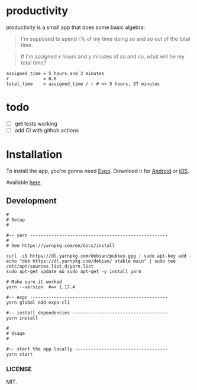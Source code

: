# productivity

productivity is a small app that does some basic algebra:

> I'm supposed to spend r% of my time doing so and so out of the total time.

> If I'm assigned x hours and y minutes of so and so, what will be my total time?

```
assigned_time = 5 hours and 3 minutes
r             = 0.8
total_time    = assigned_time / r # => 5 hours, 37 minutes
```

# todo

- [ ] get tests working
- [ ] add CI with github actions

# Installation

To install the app, you're gonna need [Expo](https://expo.io/). Download it for [Android](http://bit.ly/2bZq5ew) or [iOS](http://apple.co/2c6HMtp).

Available [here](https://expo.io/@jethrodaniel/productivity).

## Development

```
#
# Setup
#

#-- yarn ----------------------------------------------------
#
# See https://yarnpkg.com/en/docs/install

curl -sS https://dl.yarnpkg.com/debian/pubkey.gpg | sudo apt-key add -
echo "deb https://dl.yarnpkg.com/debian/ stable main" | sudo tee /etc/apt/sources.list.d/yarn.list
sudo apt-get update && sudo apt-get -y install yarn

# Make sure it worked
yarn --version  #=> 1.17.4

#-- expo ----------------------------------------------------
yarn global add expo-cli

#-- install dependencies ------------------------------------
yarn install

#
# Usage
#

#-- start the app locally -----------------------------------
yarn start
```

### LICENSE

MIT.
